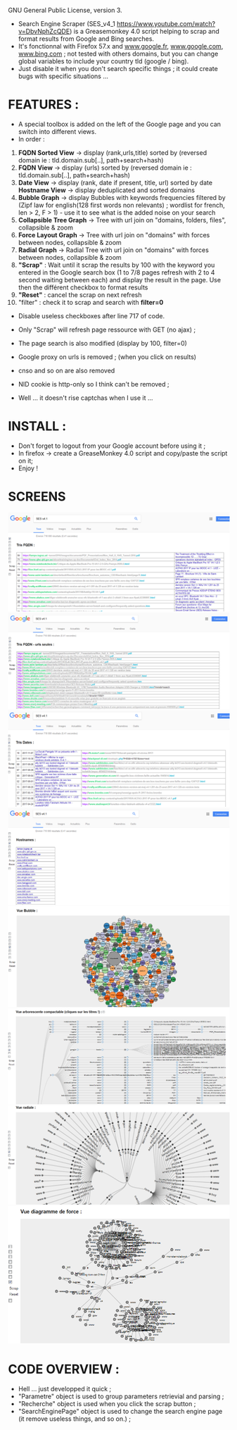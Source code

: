 GNU General Public License, version 3.

* Search Engine Scraper (SES_v4_1 https://www.youtube.com/watch?v=DbvNphZcQDE) is a Greasemonkey 4.0 script helping to scrap and format results from Google and Bing searches.
* It's fonctionnal with Firefox 57.x and www.google.fr, www.google.com, www.bing.com ; not tested with others domains, but you can change global variables to include your country tld (google / bing).
* Just disable it when you don't search specific things ; it could create bugs with specific situations ... 

# FEATURES :
* A special toolbox is added on the left of the Google page and you can switch into different views.
* In order :
1. **FQDN Sorted View** 		-> display (rank,urls,title) sorted by (reversed domain ie : tld.domain.sub[..], path+search+hash)
2. **FQDN View** 				-> display (urls) sorted by (reversed domain ie : tld.domain.sub[..], path+search+hash)
3. **Date View** 				-> display (rank, date if present, title, url) sorted by date
 **Hostname View**             -> display deduplicated and sorted domains
4. **Bubble Graph** 			-> display Bubbles with keywords frequencies filtered by (Zipf law for english(128 first words non relevants) ; wordlist for french, len > 2, F > 1) - use it to see what is the added noise on your search
5. **Collapsible Tree Graph** 	-> Tree with url join on "domains, folders, files", collapsible & zoom
6. **Force Layout Graph** 		-> Tree with url join on "domains" with forces between nodes, collapsible & zoom
7. **Radial Graph** 		    -> Radial Tree with url join on "domains" with forces between nodes, collapsible & zoom
8. **"Scrap"** : Wait until it scrap the results by 100 with the keyword you entered in the Google search box (1 to 7/8 pages refresh with 2 to 4 second waiting between each) and display the result in the page. Use then the différent checkbox to format results
9. **"Reset"** : cancel the scrap on next refresh
10. "filter" : check it to scrap and search with **filter=0**

* Disable useless checkboxes after line 717 of code.

* Only "Scrap" will refresh page ressource with GET (no ajax) ;
* The page search is also modified (display by 100, filter=0)
* Google proxy on urls is removed ; (when you click on results)
* cnso and so on are also removed
* NID cookie is http-only so I think can't be removed ;
* Well ... it doesn't rise captchas when I use it ...

# INSTALL :
* Don't forget to logout from your Google account before using it ;
* In firefox -> create a GreaseMonkey 4.0 script and copy/paste the script on it;
* Enjoy !

# SCREENS
![1](screens/1.png "FQDN sort view")
![2](screens/2.png "FQDN only view")
![3](screens/3.png "Date sort view")
![4](screens/4.png "Hostnames view")
![5](screens/5.png "Bubble view")
![6](screens/6.png "Tree view")
![7](screens/7.png "Radial view")
![8](screens/8.png "Force view")



# CODE OVERVIEW :

* Hell ... just developped it quick ;
* "Parametre" object is used to group parameters retrievial and parsing ;
* "Recherche" object is used when you click the scrap button ;
* "SearchEnginePage" object is used to change the search engine page (it remove useless things, and so on.) ;
